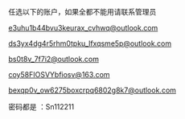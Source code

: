 任选以下的账户，如果全都不能用请联系管理员


e3uhu1b44bvu3keurax_cvhwq@outlook.com 

ds3yx4dg4r5rhm0tpku_lfxqsme5p@outlook.com 

bs0t8v_7f7i2@outlook.com 

coy58FIOSVYbfiosv@163.com 

bexqp0v_ow6275boxcrpq6802g8k7@outlook.com 


密码都是 ：Sn112211
